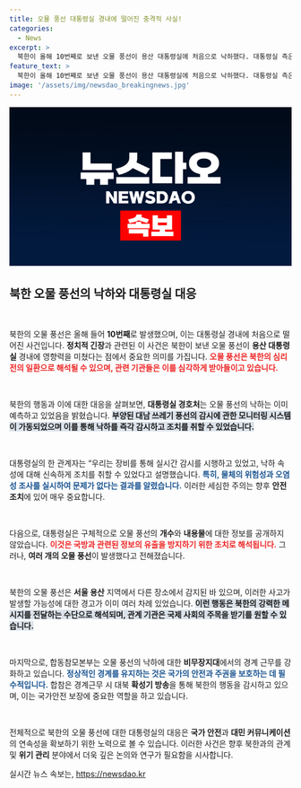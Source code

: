 ```yaml
---
title: 오물 풍선 대통령실 경내에 떨어진 충격적 사실!
categories:
  - News
excerpt: >
  북한이 올해 10번째로 보낸 오물 풍선이 용산 대통령실에 처음으로 낙하했다. 대통령실 측은 오물의 위험성을 부인하며 안전 조치를 강조했지만, 긴장감은 여전히 고조되고 있다.
feature_text: >
  북한이 올해 10번째로 보낸 오물 풍선이 용산 대통령실에 처음으로 낙하했다. 대통령실 측은 오물의 위험성을 부인하며 안전 조치를 강조했지만, 긴장감은 여전히 고조되고 있다.
image: '/assets/img/newsdao_breakingnews.jpg'
---
```


<p><img src="/assets/img/newsdao_breakingnews.jpg" alt="bookingtag 속보" /></p>

<h2 data-ke-size="size26">북한 오물 풍선의 낙하와 대통령실 대응</h2>

<p data-ke-size="size16">&nbsp;</p>

<p>북한의 오물 풍선은 올해 들어 <strong>10번째</strong>로 발생했으며, 이는 대통령실 경내에 처음으로 떨어진 사건입니다. <strong>정치적 긴장</strong>과 관련된 이 사건은 북한이 보낸 오물 풍선이 <strong>용산 대통령실</strong> 경내에 영향력을 미쳤다는 점에서 중요한 의미를 가집니다. <b><span style="color: #ee2323;">오물 풍선은 북한의 심리전의 일환으로 해석될 수 있으며, 관련 기관들은 이를 심각하게 받아들이고 있습니다.</span></b> </p>

<p data-ke-size="size16">&nbsp;</p>

<p>북한의 행동과 이에 대한 대응을 살펴보면, <strong>대통령실 경호처</strong>는 오물 풍선의 낙하는 이미 예측하고 있었음을 밝혔습니다. <b><span style="background-color: #21538527;">부양된 대남 쓰레기 풍선의 감시에 관한 모니터링 시스템이 가동되었으며 이를 통해 낙하를 즉각 감시하고 조치를 취할 수 있었습니다.</span></b> </p>

<p data-ke-size="size16">&nbsp;</p>

<p>대통령실의 한 관계자는 “우리는 장비를 통해 실시간 감시를 시행하고 있었고, 낙하 속성에 대해 신속하게 조치를 취할 수 있었다고 설명했습니다. <b><span style="color: #1a5490;">특히, 물체의 위험성과 오염성 조사를 실시하여 문제가 없다는 결과를 알렸습니다.</span></b> 이러한 세심한 주의는 향후 <strong>안전 조치</strong>에 있어 매우 중요합니다.</p>

<p data-ke-size="size16">&nbsp;</p>

<p>다음으로, 대통령실은 구체적으로 오물 풍선의 <strong>개수</strong>와 <strong>내용물</strong>에 대한 정보를 공개하지 않았습니다. <b><span style="color: #ee2323;">이것은 국방과 관련된 정보의 유출을 방지하기 위한 조치로 해석됩니다.</span></b> 그러나, <strong>여러 개의 오물 풍선</strong>이 발생했다고 전해졌습니다. </p>

<p data-ke-size="size16">&nbsp;</p>

<p>북한의 오물 풍선은 <strong>서울 용산</strong> 지역에서 다른 장소에서 감지된 바 있으며, 이러한 사고가 발생할 가능성에 대한 경고가 이미 여러 차례 있었습니다. <b><span style="background-color: #21538527;">이런 행동은 북한의 강력한 메시지를 전달하는 수단으로 해석되며, 관계 기관은 국제 사회의 주목을 받기를 원할 수 있습니다.</span></b> </p>

<p data-ke-size="size16">&nbsp;</p>

<p>마지막으로, 합동참모본부는 오물 풍선의 낙하에 대한 <strong>비무장지대</strong>에서의 경계 근무를 강화하고 있습니다. <b><span style="color: #1a5490;">정상적인 경계를 유지하는 것은 국가의 안전과 주권을 보호하는 데 필수적입니다.</span></b> 합참은 경계근무 시 대북 <strong>확성기 방송</strong>을 통해 북한의 행동을 감시하고 있으며, 이는 국가안전 보장에 중요한 역할을 하고 있습니다. </p>

<p data-ke-size="size16">&nbsp;</p>

<p>전체적으로 북한의 오물 풍선에 대한 대통령실의 대응은 <strong>국가 안전</strong>과 <strong>대민 커뮤니케이션</strong>의 연속성을 확보하기 위한 노력으로 볼 수 있습니다. 이러한 사건은 향후 북한과의 관계 및 <strong>위기 관리</strong> 분야에서 더욱 깊은 논의와 연구가 필요함을 시사합니다.</p>
실시간 뉴스 속보는, <a href="https://newsdao.kr" rel="dofollow">https://newsdao.kr</a>


